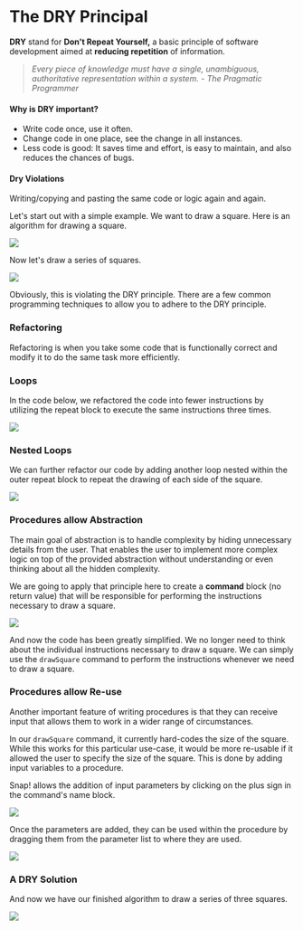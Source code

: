# The DRY Principal

 **DRY** stand for **Don't Repeat Yourself,** a basic principle of software development aimed at **reducing repetition** of information.

> _Every piece of knowledge must have a single, unambiguous, authoritative representation within a system. - The Pragmatic Programmer_

#### Why is DRY important?

* Write code once, use it often.
* Change code in one place, see the change in all instances.
* Less code is good: It saves time and effort, is easy to maintain, and also reduces the chances of bugs.

#### Dry Violations

Writing/copying and pasting the same code or logic again and again.

Let's start out with a simple example. We want to draw a square. Here is an algorithm for drawing a square.

![](../.gitbook/assets/image%20%28115%29.png)

Now let's draw a series of squares.

![](../.gitbook/assets/image%20%2846%29.png)

Obviously, this is violating the DRY principle. There are a few common programming techniques to allow you to adhere to the DRY principle.

### Refactoring

Refactoring is when you take some code that is functionally correct and modify it to do the same task more efficiently.

### Loops

In the code below, we refactored the code into fewer instructions by utilizing the repeat block to execute the same instructions three times.

![](../.gitbook/assets/image%20%2840%29.png)

### Nested Loops

We can further refactor our code by adding another loop nested within the outer repeat block to repeat the drawing of each side of the square.

![](../.gitbook/assets/image%20%2853%29.png)

### Procedures allow Abstraction

The main goal of abstraction is to handle complexity by hiding unnecessary details from the user. That enables the user to implement more complex logic on top of the provided abstraction without understanding or even thinking about all the hidden complexity.

We are going to apply that principle here to create a **command** block \(no return value\) that will be responsible for performing the instructions necessary to draw a square.

![](../.gitbook/assets/image%20%2848%29.png)

And now the code has been greatly simplified. We no longer need to think about the individual instructions necessary to draw a square. We can simply use the `drawSquare` command to perform the instructions whenever we need to draw a square.

### Procedures allow Re-use

Another important feature of writing procedures is that they can receive input that allows them to work in a wider range of circumstances.

In our `drawSquare` command, it currently hard-codes the size of the square. While this works for this particular use-case, it would be more re-usable if it allowed the user to specify the size of the square. This is done by adding input variables to a procedure.

Snap! allows the addition of input parameters by clicking on the plus sign in the command's name block.

![](../.gitbook/assets/image%20%2833%29.png)

Once the parameters are added, they can be used within the procedure by dragging them from the parameter list to where they are used.

![](../.gitbook/assets/image%20%2831%29.png)

### A DRY Solution

And now we have our finished algorithm to draw a series of three squares.

![](../.gitbook/assets/image%20%2865%29.png)

